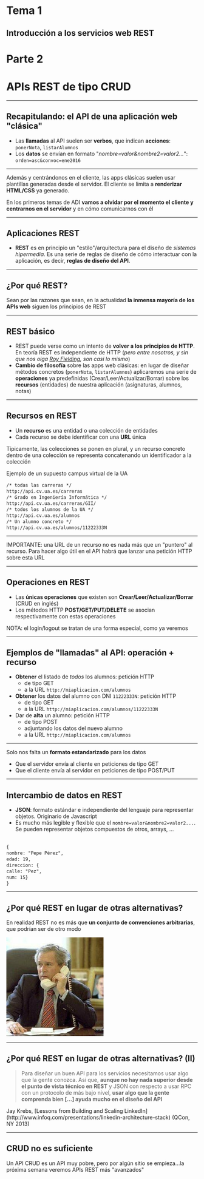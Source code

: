 
<!-- .slide: class="titulo" -->

# Tema 1
## Introducción a los servicios web REST
# Parte 2
# APIs REST de tipo CRUD

---

## Recapitulando: el API de una aplicación web "clásica"

* Las **llamadas** al API suelen ser **verbos**, que indican **acciones**: `ponerNota`, `listarAlumnos`
* Los **datos** se envían en formato "*nombre=valor&nombre2=valor2...*": `orden=asc&convoc=ene2016`

---

Además y centrándonos en el cliente, las apps clásicas suelen usar plantillas generadas desde el servidor. El cliente se limita a **renderizar HTML/CSS** ya generado.

En los primeros temas de ADI **vamos a olvidar por el momento el cliente y centrarnos en el servidor** y en cómo comunicarnos con él

---

## Aplicaciones REST

* **REST** es en principio un "estilo"/arquitectura para el diseño de *sistemas hipermedia*. Es una serie de reglas de diseño de cómo interactuar con la aplicación, es decir, **reglas de diseño del API**.

---

<!-- .slide: class="dim" -->
<!-- .slide: data-background-image="https://motoycasco.com/wp-content/uploads/2014/09/consejos-vender-moto-cuidado-detalles-fotos-2.jpg" -->
<!-- .slide: style="color: white; text-shadow: 1px 1px 10px black" -->


## ¿Por qué REST?

Sean por las razones que sean, en la actualidad **la inmensa mayoría de los APIs web** siguen los principios de REST

---

## REST básico
  
* REST puede verse como un intento de **volver a los principios de HTTP**. En teoría REST es independiente de HTTP (*pero entre nosotros, y sin que nos oiga [Roy Fielding](https://twitter.com/fielding?lang=es), son casi lo mismo*)
* **Cambio de filosofía** sobre las apps web clásicas: en lugar de diseñar métodos concretos (`ponerNota`, `listarAlumnos`) aplicaremos una serie de **operaciones** ya predefinidas (Crear/Leer/Actualizar/Borrar) sobre los **recursos** (entidades) de nuestra aplicación (asignaturas, alumnos, notas)

---

## Recursos en REST

*  Un **recurso** es una entidad o una colección de entidades
*  Cada recurso se debe identificar con una **URL** única

Típicamente, las colecciones se ponen en plural, y un recurso concreto dentro de una colección se representa concatenando un identificador a la colección

Ejemplo de un supuesto campus virtual de la UA

```HTTP
/* todas las carreras */
http://api.cv.ua.es/carreras
/* Grado en Ingeniería Informática */
http://api.cv.ua.es/carreras/GII/
/* todos los alumnos de la UA */
http://api.cv.ua.es/alumnos
/* Un alumno concreto */
http://api.cv.ua.es/alumnos/11222333N
```

---


IMPORTANTE: una URL de un recurso no es nada más que un "puntero" al recurso. Para hacer algo útil en el API habrá que lanzar una petición HTTP sobre esta URL

---


## Operaciones en REST

* Las **únicas operaciones** que existen son **Crear/Leer/Actualizar/Borrar** (CRUD en inglés)
* Los métodos HTTP **POST/GET/PUT/DELETE** se asocian respectivamente con estas operaciones

NOTA: el login/logout se tratan de una forma especial, como ya veremos


---

## Ejemplos de "llamadas" al API: operación + recurso

* **Obtener** el listado de *todos* los alumnos: petición HTTP
   - de tipo GET
   - a la URL `http://miaplicacion.com/alumnos`
* **Obtener** los datos del alumno con DNI `11222333N`: petición HTTP
   - de tipo GET
   - a la URL `http://miaplicacion.com/alumnos/11222333N`
* Dar de **alta** un alumno: petición HTTP
   - de tipo POST
   - adjuntando los datos del nuevo alumno
   - a la URL `http://miaplicacion.com/alumnos`


---

Solo nos falta un **formato estandarizado** para los datos

* Que el servidor envía al cliente en peticiones de tipo GET
* Que el cliente envía al servidor en peticiones de tipo POST/PUT

---


## Intercambio de datos en REST

*   **JSON**: formato estándar e independiente del lenguaje para representar objetos. Originario de Javascript
*   Es mucho más legible y flexible que el `nombre=valor&nombre2=valor2...`. Se pueden representar objetos compuestos de otros, arrays, ...

```

{
nombre: "Pepe Pérez",
edad: 19, 
direccion: {
calle: "Pez",
num: 15}
}

```

---

## ¿Por qué REST en lugar de otras alternativas?

En realidad REST no es más que **un conjunto de convenciones arbitrarias**, que podrían ser de otro modo

![](img_1b/bushphone.jpg)

---

## ¿Por qué REST en lugar de otras alternativas? (II)

> Para diseñar un buen API para los servicios necesitamos usar algo que la gente conozca. Así que, **aunque no hay nada superior desde el punto de vista técnico en REST** y JSON con respecto a usar RPC con un protocolo de más bajo nivel, **usar algo que la gente comprenda bien [...] ayuda mucho en el diseño del API**


<div class="caption">Jay Krebs, [Lessons from Building and Scaling LinkedIn](http://www.infoq.com/presentations/linkedin-architecture-stack) (QCon, NY 2013)</div>

---

## CRUD no es suficiente

Un API CRUD es un API muy pobre, pero por algún sitio se empieza...la próxima semana veremos APIs REST más "avanzados"

